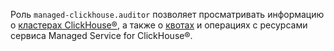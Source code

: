 Роль `managed-clickhouse.auditor` позволяет просматривать информацию о [кластерах ClickHouse®](../../managed-clickhouse/concepts/index.md), а также о [квотах](../../managed-clickhouse/concepts/limits.md#mch-quotas) и операциях с ресурсами сервиса Managed Service for ClickHouse®.